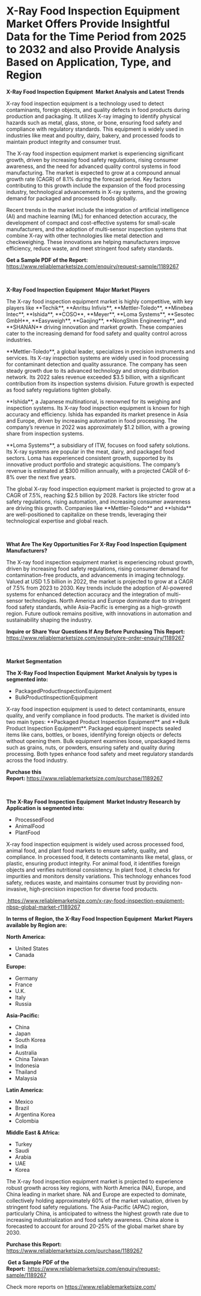 <p><h1>X-Ray Food Inspection Equipment  Market Offers Provide Insightful Data for the Time Period from 2025 to 2032 and also Provide Analysis Based on Application, Type, and Region</h1></p><p><strong>X-Ray Food Inspection Equipment  Market Analysis and Latest Trends</strong></p>
<p><p>X-ray food inspection equipment is a technology used to detect contaminants, foreign objects, and quality defects in food products during production and packaging. It utilizes X-ray imaging to identify physical hazards such as metal, glass, stone, or bone, ensuring food safety and compliance with regulatory standards. This equipment is widely used in industries like meat and poultry, dairy, bakery, and processed foods to maintain product integrity and consumer trust.</p><p>The X-ray food inspection equipment market is experiencing significant growth, driven by increasing food safety regulations, rising consumer awareness, and the need for advanced quality control systems in food manufacturing. The market is expected to grow at a compound annual growth rate (CAGR) of 8.1% during the forecast period. Key factors contributing to this growth include the expansion of the food processing industry, technological advancements in X-ray systems, and the growing demand for packaged and processed foods globally.</p><p>Recent trends in the market include the integration of artificial intelligence (AI) and machine learning (ML) for enhanced detection accuracy, the development of compact and cost-effective systems for small-scale manufacturers, and the adoption of multi-sensor inspection systems that combine X-ray with other technologies like metal detection and checkweighing. These innovations are helping manufacturers improve efficiency, reduce waste, and meet stringent food safety standards.</p></p>
<p><strong>Get a Sample PDF of the Report:&nbsp;</strong> <a href="https://www.reliablemarketsize.com/enquiry/request-sample/1189267?utm_campaign=1884&utm_medium=2&utm_source=Github&utm_content=ia&utm_term=20012025&utm_id=x-ray-food-inspection-equipment">https://www.reliablemarketsize.com/enquiry/request-sample/1189267</a></p>
<p>&nbsp;</p>
<p><strong>X-Ray Food Inspection Equipment  Major Market Players</strong></p>
<p><p>The X-ray food inspection equipment market is highly competitive, with key players like **Techik**, **Anritsu Infivis**, **Mettler-Toledo**, **Minebea Intec**, **Ishida**, **COSO**, **Meyer**, **Loma Systems**, **Sesotec GmbH**, **Easyweigh**, **Gaojing**, **NongShim Engineering**, and **SHANAN** driving innovation and market growth. These companies cater to the increasing demand for food safety and quality control across industries.</p><p>**Mettler-Toledo**, a global leader, specializes in precision instruments and services. Its X-ray inspection systems are widely used in food processing for contaminant detection and quality assurance. The company has seen steady growth due to its advanced technology and strong distribution network. Its 2022 sales revenue exceeded $3.5 billion, with a significant contribution from its inspection systems division. Future growth is expected as food safety regulations tighten globally.</p><p>**Ishida**, a Japanese multinational, is renowned for its weighing and inspection systems. Its X-ray food inspection equipment is known for high accuracy and efficiency. Ishida has expanded its market presence in Asia and Europe, driven by increasing automation in food processing. The company’s revenue in 2022 was approximately $1.2 billion, with a growing share from inspection systems.</p><p>**Loma Systems**, a subsidiary of ITW, focuses on food safety solutions. Its X-ray systems are popular in the meat, dairy, and packaged food sectors. Loma has experienced consistent growth, supported by its innovative product portfolio and strategic acquisitions. The company’s revenue is estimated at $300 million annually, with a projected CAGR of 6-8% over the next five years.</p><p>The global X-ray food inspection equipment market is projected to grow at a CAGR of 7.5%, reaching $2.5 billion by 2028. Factors like stricter food safety regulations, rising automation, and increasing consumer awareness are driving this growth. Companies like **Mettler-Toledo** and **Ishida** are well-positioned to capitalize on these trends, leveraging their technological expertise and global reach.</p></p>
<p>&nbsp;</p>
<p><strong>What Are The Key Opportunities For X-Ray Food Inspection Equipment  Manufacturers?</strong></p>
<p><p>The X-ray food inspection equipment market is experiencing robust growth, driven by increasing food safety regulations, rising consumer demand for contamination-free products, and advancements in imaging technology. Valued at USD 1.5 billion in 2022, the market is projected to grow at a CAGR of 7.5% from 2023 to 2030. Key trends include the adoption of AI-powered systems for enhanced detection accuracy and the integration of multi-sensor technologies. North America and Europe dominate due to stringent food safety standards, while Asia-Pacific is emerging as a high-growth region. Future outlook remains positive, with innovations in automation and sustainability shaping the industry.</p></p>
<p><strong>Inquire or Share Your Questions If Any Before Purchasing This Report:</strong> <a href="https://www.reliablemarketsize.com/enquiry/pre-order-enquiry/1189267?utm_campaign=1884&utm_medium=2&utm_source=Github&utm_content=ia&utm_term=20012025&utm_id=x-ray-food-inspection-equipment">https://www.reliablemarketsize.com/enquiry/pre-order-enquiry/1189267</a></p>
<p>&nbsp;</p>
<p><strong>Market Segmentation</strong></p>
<p><strong>The X-Ray Food Inspection Equipment  Market Analysis by types is segmented into:</strong></p>
<p><ul><li>PackagedProductInspectionEquipment</li><li>BulkProductInspectionEquipment</li></ul></p>
<p><p>X-ray food inspection equipment is used to detect contaminants, ensure quality, and verify compliance in food products. The market is divided into two main types: **Packaged Product Inspection Equipment** and **Bulk Product Inspection Equipment**. Packaged equipment inspects sealed items like cans, bottles, or boxes, identifying foreign objects or defects without opening them. Bulk equipment examines loose, unpackaged items such as grains, nuts, or powders, ensuring safety and quality during processing. Both types enhance food safety and meet regulatory standards across the food industry.</p></p>
<p><strong>Purchase this Report:&nbsp;</strong><a href="https://www.reliablemarketsize.com/purchase/1189267?utm_campaign=1884&utm_medium=2&utm_source=Github&utm_content=ia&utm_term=20012025&utm_id=x-ray-food-inspection-equipment">https://www.reliablemarketsize.com/purchase/1189267</a></p>
<p>&nbsp;</p>
<p><strong>The X-Ray Food Inspection Equipment  Market Industry Research by Application is segmented into:</strong></p>
<p><ul><li>ProcessedFood</li><li>AnimalFood</li><li>PlantFood</li></ul></p>
<p><p>X-ray food inspection equipment is widely used across processed food, animal food, and plant food markets to ensure safety, quality, and compliance. In processed food, it detects contaminants like metal, glass, or plastic, ensuring product integrity. For animal food, it identifies foreign objects and verifies nutritional consistency. In plant food, it checks for impurities and monitors density variations. This technology enhances food safety, reduces waste, and maintains consumer trust by providing non-invasive, high-precision inspection for diverse food products.</p></p>
<p><a href="https://www.reliablemarketsize.com/x-ray-food-inspection-equipment-nbsp-global-market-r1189267?utm_campaign=1884&utm_medium=2&utm_source=Github&utm_content=ia&utm_term=20012025&utm_id=x-ray-food-inspection-equipment">&nbsp;https://www.reliablemarketsize.com/x-ray-food-inspection-equipment-nbsp-global-market-r1189267</a></p>
<p><strong>In terms of Region, the X-Ray Food Inspection Equipment  Market Players available by Region are:</strong></p>
<p>
    <p> <strong> North America: </strong>
        <ul>
            <li>United States</li>
            <li>Canada</li>
        </ul>
        </p> 
    <p> <strong> Europe: </strong>
        <ul>
            <li>Germany</li>
            <li>France</li>
            <li>U.K.</li>
            <li>Italy</li>
            <li>Russia</li>
        </ul>
        </p> 
    <p> <strong> Asia-Pacific: </strong>
        <ul>
            <li>China</li>
            <li>Japan</li>
            <li>South Korea</li>
            <li>India</li>
            <li>Australia</li>
            <li>China Taiwan</li>
            <li>Indonesia</li>
            <li>Thailand</li>
            <li>Malaysia</li>
        </ul>
        </p> 
    <p> <strong> Latin America: </strong>
        <ul>
            <li>Mexico</li>
            <li>Brazil</li>
            <li>Argentina Korea</li>
            <li>Colombia</li>
        </ul>
        </p> 
    <p> <strong> Middle East & Africa: </strong>
        <ul>
            <li>Turkey</li>
            <li>Saudi</li>
            <li>Arabia</li>
            <li>UAE</li>
            <li>Korea</li>
        </ul>
    </p>
    </p>
<p><p>The X-ray food inspection equipment market is projected to experience robust growth across key regions, with North America (NA), Europe, and China leading in market share. NA and Europe are expected to dominate, collectively holding approximately 60% of the market valuation, driven by stringent food safety regulations. The Asia-Pacific (APAC) region, particularly China, is anticipated to witness the highest growth rate due to increasing industrialization and food safety awareness. China alone is forecasted to account for around 20-25% of the global market share by 2030.</p></p>
<p><strong>Purchase this Report: </strong><a href="https://www.reliablemarketsize.com/purchase/1189267?utm_campaign=1884&utm_medium=2&utm_source=Github&utm_content=ia&utm_term=20012025&utm_id=x-ray-food-inspection-equipment">https://www.reliablemarketsize.com/purchase/1189267</a></p>
<p>&nbsp;<strong>Get a Sample PDF of the Report:&nbsp;&nbsp;</strong><a href="https://www.reliablemarketsize.com/enquiry/request-sample/1189267?utm_campaign=1884&utm_medium=2&utm_source=Github&utm_content=ia&utm_term=20012025&utm_id=x-ray-food-inspection-equipment">https://www.reliablemarketsize.com/enquiry/request-sample/1189267</a></p>
<p><strong></strong></p>
<p>Check more reports on <a href="https://www.reliablemarketsize.com/?utm_campaign=1884&utm_medium=2&utm_source=Github&utm_content=ia&utm_term=20012025&utm_id=x-ray-food-inspection-equipment">https://www.reliablemarketsize.com/</a></p>